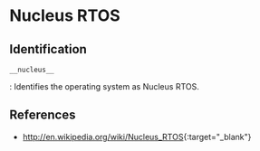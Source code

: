# Nucleus RTOS

## Identification

`__nucleus__`

:   Identifies the operating system as Nucleus RTOS.

## References

- <http://en.wikipedia.org/wiki/Nucleus_RTOS>{:target="_blank"}

